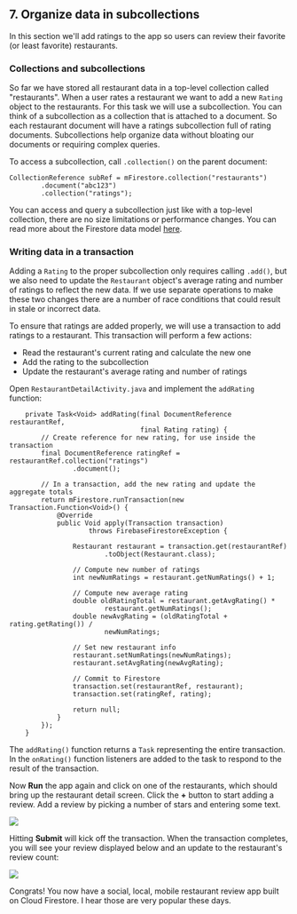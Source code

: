 ## 7. Organize data in subcollections

In this section we'll add ratings to the app so users can review their favorite (or least favorite) restaurants.

### Collections and subcollections

So far we have stored all restaurant data in a top-level collection called "restaurants". When a user rates a restaurant we want to add a new `Rating` object to the restaurants. For this task we will use a subcollection. You can think of a subcollection as a collection that is attached to a document. So each restaurant document will have a ratings subcollection full of rating documents. Subcollections help organize data without bloating our documents or requiring complex queries.

To access a subcollection, call `.collection()` on the parent document:

```
CollectionReference subRef = mFirestore.collection("restaurants")
        .document("abc123")
        .collection("ratings");
```

You can access and query a subcollection just like with a top-level collection, there are no size limitations or performance changes. You can read more about the Firestore data model [here](https://firebase.google.com/docs/firestore/data-model).

### Writing data in a transaction

Adding a `Rating` to the proper subcollection only requires calling `.add()`, but we also need to update the `Restaurant` object's average rating and number of ratings to reflect the new data. If we use separate operations to make these two changes there are a number of race conditions that could result in stale or incorrect data.

To ensure that ratings are added properly, we will use a transaction to add ratings to a restaurant. This transaction will perform a few actions:

- Read the restaurant's current rating and calculate the new one
- Add the rating to the subcollection
- Update the restaurant's average rating and number of ratings

Open `RestaurantDetailActivity.java` and implement the `addRating` function:

```
    private Task<Void> addRating(final DocumentReference restaurantRef, 
                                 final Rating rating) {
        // Create reference for new rating, for use inside the transaction
        final DocumentReference ratingRef = restaurantRef.collection("ratings")
                .document();

        // In a transaction, add the new rating and update the aggregate totals
        return mFirestore.runTransaction(new Transaction.Function<Void>() {
            @Override
            public Void apply(Transaction transaction) 
                    throws FirebaseFirestoreException {

                Restaurant restaurant = transaction.get(restaurantRef)
                        .toObject(Restaurant.class);

                // Compute new number of ratings
                int newNumRatings = restaurant.getNumRatings() + 1;

                // Compute new average rating
                double oldRatingTotal = restaurant.getAvgRating() * 
                        restaurant.getNumRatings();
                double newAvgRating = (oldRatingTotal + rating.getRating()) /
                        newNumRatings;

                // Set new restaurant info
                restaurant.setNumRatings(newNumRatings);
                restaurant.setAvgRating(newAvgRating);

                // Commit to Firestore
                transaction.set(restaurantRef, restaurant);
                transaction.set(ratingRef, rating);

                return null;
            }
        });
    }
```

The `addRating()` function returns a `Task` representing the entire transaction. In the `onRating()` function listeners are added to the task to respond to the result of the transaction.

Now **Run** the app again and click on one of the restaurants, which should bring up the restaurant detail screen. Click the **+** button to start adding a review. Add a review by picking a number of stars and entering some text.

![](https://codelabs.developers.google.com/codelabs/firestore-android/img/78fa16cdf8ef435a.png)

Hitting **Submit** will kick off the transaction. When the transaction completes, you will see your review displayed below and an update to the restaurant's review count:

![](https://codelabs.developers.google.com/codelabs/firestore-android/img/f9e670f40bd615b0.png)

Congrats! You now have a social, local, mobile restaurant review app built on Cloud Firestore. I hear those are very popular these days.
